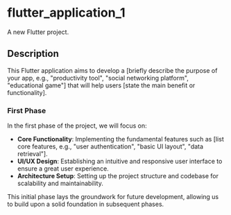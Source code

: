 # flutter_application_1

A new Flutter project.

## Description

This Flutter application aims to develop a [briefly describe the purpose of your app, e.g., "productivity tool", "social networking platform", "educational game"] that will help users [state the main benefit or functionality].

### First Phase

In the first phase of the project, we will focus on:

- **Core Functionality**: Implementing the fundamental features such as [list core features, e.g., "user authentication", "basic UI layout", "data retrieval"].
- **UI/UX Design**: Establishing an intuitive and responsive user interface to ensure a great user experience.
- **Architecture Setup**: Setting up the project structure and codebase for scalability and maintainability.

This initial phase lays the groundwork for future development, allowing us to build upon a solid foundation in subsequent phases.
